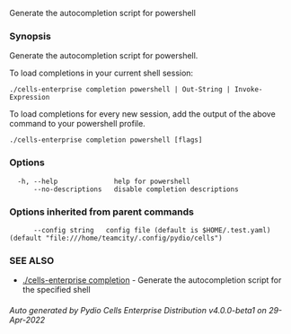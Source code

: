 Generate the autocompletion script for powershell

### Synopsis

Generate the autocompletion script for powershell.

To load completions in your current shell session:

	./cells-enterprise completion powershell | Out-String | Invoke-Expression

To load completions for every new session, add the output of the above command
to your powershell profile.


```
./cells-enterprise completion powershell [flags]
```

### Options

```
  -h, --help              help for powershell
      --no-descriptions   disable completion descriptions
```

### Options inherited from parent commands

```
      --config string   config file (default is $HOME/.test.yaml) (default "file:///home/teamcity/.config/pydio/cells")
```

### SEE ALSO

* [./cells-enterprise completion](./cells-enterprise-completion)	 - Generate the autocompletion script for the specified shell

###### Auto generated by Pydio Cells Enterprise Distribution v4.0.0-beta1 on 29-Apr-2022
